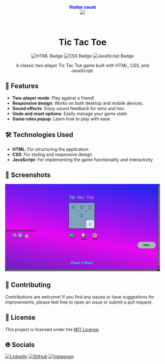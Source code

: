 <p align="center">
  <b style="color: blue;  ">Visitor count</b>
  <br>
  <a style="" href="https://github.com/Akki-soni">
  <img src="https://komarev.com/ghpvc/?username=akki-soni&label=Profile%20views&color=0e75b6&style=flat" />
  </a>
</p>
<p align="center"> <a href="https://twitter.com/" target="blank"><img src="https://img.shields.io/twitter/follow/?logo=twitter&style=for-the-badge" alt="" /></a> </p>

<h1 align="center">Tic Tac Toe</h1>

<p align="center">
  <img src="https://img.shields.io/badge/HTML-E34F26?style=for-the-badge&logo=html5&logoColor=white" alt="HTML Badge">
  <img src="https://img.shields.io/badge/CSS-1572B6?style=for-the-badge&logo=css3&logoColor=white" alt="CSS Badge">
  <img src="https://img.shields.io/badge/JavaScript-F7DF1E?style=for-the-badge&logo=javascript&logoColor=black" alt="JavaScript Badge">
</p>

<p align="center">
  A classic two-player Tic Tac Toe game built with HTML, CSS, and JavaScript.
</p>

## 🚀 Features

- **Two-player mode**: Play against a friend!
- **Responsive design**: Works on both desktop and mobile devices.
- **Sound effects**: Enjoy sound feedback for wins and ties.
- **Undo and reset options**: Easily manage your game state.
- **Game rules popup**: Learn how to play with ease.

## 🛠️ Technologies Used

- **HTML**: For structuring the application
- **CSS**: For styling and responsive design
- **JavaScript**: For implementing the game functionality and interactivity

## 🌟 Screenshots

![Game Screenshot](asserts/Screenshot1.png)

## 🤝 Contributing

Contributions are welcome! If you find any issues or have suggestions for improvements, please feel free to open an issue or submit a pull request.

## 📄 License

This project is licensed under the [MIT License](LICENSE).

## 🌐 Socials

[![LinkedIn](https://img.shields.io/badge/LinkedIn-%230077B5.svg?logo=linkedin&logoColor=white)]()
[![GitHub](https://img.shields.io/badge/GitHub-%23121011.svg?logo=github&logoColor=white)]()
[![Instagram](https://img.shields.io/badge/Instagram-%23E4405F.svg?logo=instagram&logoColor=white)]()
